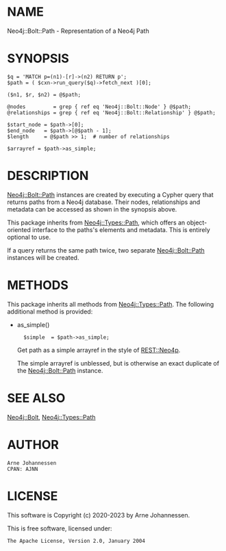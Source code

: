 # NAME

Neo4j::Bolt::Path - Representation of a Neo4j Path

# SYNOPSIS

    $q = 'MATCH p=(n1)-[r]->(n2) RETURN p';
    $path = ( $cxn->run_query($q)->fetch_next )[0];
    
    ($n1, $r, $n2) = @$path;
    
    @nodes         = grep { ref eq 'Neo4j::Bolt::Node' } @$path;
    @relationships = grep { ref eq 'Neo4j::Bolt::Relationship' } @$path;
    
    $start_node = $path->[0];
    $end_node   = $path->[@$path - 1];
    $length     = @$path >> 1;  # number of relationships
    
    $arrayref = $path->as_simple;

# DESCRIPTION

[Neo4j::Bolt::Path](/lib/Neo4j/Bolt/Path.md) instances are created by executing
a Cypher query that returns paths from a Neo4j database.
Their nodes, relationships and metadata can be accessed
as shown in the synopsis above.

This package inherits from [Neo4j::Types::Path](/lib/Neo4j/Types/Path.md), which
offers an object-oriented interface to the paths's
elements and metadata. This is entirely optional to use.

If a query returns the same path twice, two separate
[Neo4j::Bolt::Path](/lib/Neo4j/Bolt/Path.md) instances will be created.

# METHODS

This package inherits all methods from [Neo4j::Types::Path](/lib/Neo4j/Types/Path.md).
The following additional method is provided:

- as\_simple()

        $simple  = $path->as_simple;

    Get path as a simple arrayref in the style of [REST::Neo4p](https://metacpan.org/pod/REST::Neo4p).

    The simple arrayref is unblessed, but is otherwise an exact duplicate
    of the [Neo4j::Bolt::Path](/lib/Neo4j/Bolt/Path.md) instance.

# SEE ALSO

[Neo4j::Bolt](/lib/Neo4j/Bolt.md), [Neo4j::Types::Path](/lib/Neo4j/Types/Path.md)

# AUTHOR

    Arne Johannessen
    CPAN: AJNN

# LICENSE

This software is Copyright (c) 2020-2023 by Arne Johannessen.

This is free software, licensed under:

    The Apache License, Version 2.0, January 2004
